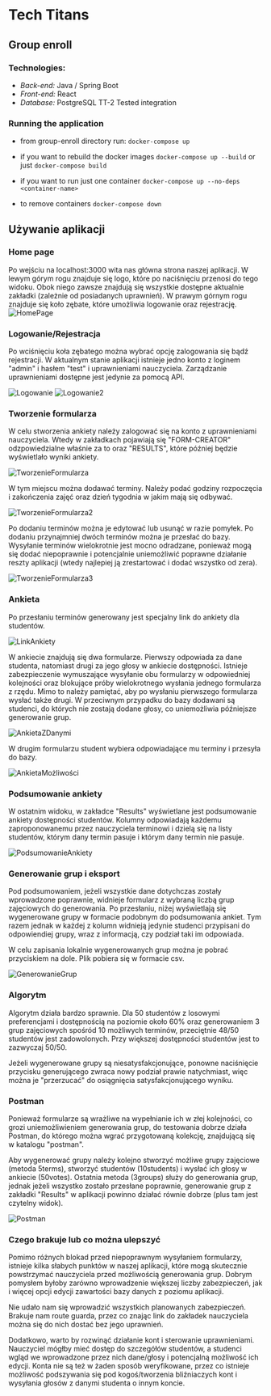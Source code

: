# Tech Titans
## Group enroll

### Technologies:
- *Back-end:* Java / Spring Boot
- *Front-end:* React
- *Database:* PostgreSQL
TT-2
Tested integration

### Running the application
- from group-enroll directory run:
`docker-compose up`

- if you want to rebuild the docker images
`docker-compose up --build` or just `docker-compose build`

- if you want to run just one container
`docker-compose up --no-deps <container-name>`

- to remove containers
`docker-compose down`

## Używanie aplikacji
### Home page
Po wejściu na localhost:3000 wita nas główna strona naszej aplikacji. W lewym górym rogu znajduje się logo, które po naciśnięciu przenosi do tego widoku. Obok niego zawsze znajdują się wszystkie dostępne aktualnie zakładki (zależnie od posiadanych uprawnień). W prawym górnym rogu znajduje się koło zębate, które umożliwia logowanie oraz rejestrację.
![HomePage](/readme_images/HomePage.png)

### Logowanie/Rejestracja
Po wciśnięciu koła zębatego można wybrać opcję zalogowania się bądź rejestracji. W aktualnym stanie aplikacji istnieje jedno konto z loginem "admin" i hasłem "test" i uprawnieniami nauczyciela. Zarządzanie uprawnieniami dostępne jest jedynie za pomocą API.

![Logowanie](/readme_images/Logowanie.png)
![Logowanie2](/readme_images/Logowanie2.png)

### Tworzenie formularza
W celu stworzenia ankiety należy zalogować się na konto z uprawnieniami nauczyciela. Wtedy w zakładkach pojawiają się "FORM-CREATOR" odzpowiedzialne właśnie za to oraz "RESULTS", które później będzie wyświetlało wyniki ankiety.

![TworzenieFormularza](/readme_images/TworzenieFormularza.png)

W tym miejscu można dodawać terminy. Należy podać godziny rozpoczęcia i zakończenia zajęć oraz dzień tygodnia w jakim mają się odbywać.

![TworzenieFormularza2](/readme_images/TworzenieFormularza2.png)

Po dodaniu terminów można je edytować lub usunąć w razie pomyłek. Po dodaniu przynajmniej dwóch terminów można je przesłać do bazy. Wysyłanie terminów wielokrotnie jest mocno odradzane, ponieważ mogą się dodać niepoprawnie i potencjalnie uniemożliwić poprawne działanie reszty aplikacji (wtedy najlepiej ją zrestartować i dodać wszystko od zera).

![TworzenieFormularza3](/readme_images/TworzenieFormularza3.png)

### Ankieta
Po przesłaniu terminów generowany jest specjalny link do ankiety dla studentów.

![LinkAnkiety](/readme_images/LinkAnkiety.png)

W ankiecie znajdują się dwa formularze. Pierwszy odpowiada za dane studenta, natomiast drugi za jego głosy w ankiecie dostępności. Istnieje zabezpieczenie wymuszające wysyłanie obu formularzy w odpowiedniej kolejności oraz blokujące próby wielokrotnego wysłania jednego formularza z rzędu. Mimo to należy pamiętać, aby po wysłaniu pierwszego formularza wysłać także drugi. W przeciwnym przypadku do bazy dodawani są studenci, do których nie zostają dodane głosy, co uniemożliwia późniejsze generowanie grup.

![AnkietaZDanymi](/readme_images/AnkietaZDanymi.png)

W drugim formularzu student wybiera odpowiadające mu terminy i przesyła do bazy.

![AnkietaMożliwości](/readme_images/AnkietaMożliwości.png)

### Podsumowanie ankiety
W ostatnim widoku, w zakładce "Results" wyświetlane jest podsumowanie ankiety dostępności studentów. Kolumny odpowiadają każdemu zaproponowanemu przez nauczyciela terminowi i dzielą się na listy studentów, którym dany termin pasuje i którym dany termin nie pasuje.

![PodsumowanieAnkiety](/readme_images/PodsumowanieAnkiety.png)

### Generowanie grup i eksport
Pod podsumowaniem, jeżeli wszystkie dane dotychczas zostały wprowadzone poprawnie, widnieje formularz z wybraną liczbą grup zajęciowych do generowania. Po przesłaniu, niżej wyświetlają się wygenerowane grupy w formacie podobnym do podsumowania ankiet. Tym razem jednak w każdej z kolumn widnieją jedynie studenci przypisani do odpowiendiej grupy, wraz z informacją, czy podział taki im odpowiada.

W celu zapisania lokalnie wygenerowanych grup można je pobrać przyciskiem na dole. Plik pobiera się w formacie csv.

![GenerowanieGrup](/readme_images/GenerowanieGrup.png)

### Algorytm
Algorytm działa bardzo sprawnie. Dla 50 studentów z losowymi preferencjami i dostępnością na poziomie około 60% oraz generowaniem 3 grup zajęciowych spośród 10 możliwych terminów, przeciętnie 48/50 studentów jest zadowolonych. Przy większej dostępności studentów jest to zazwyczaj 50/50.

Jeżeli wygenerowane grupy są niesatysfakcjonujące, ponowne naciśnięcie przycisku generującego zwraca nowy podział prawie natychmiast, więc można je "przerzucać" do osiągnięcia satysfakcjonującego wyniku.

### Postman
Ponieważ formularze są wrażliwe na wypełnianie ich w złej kolejności, co grozi uniemożliwieniem generowania grup, do testowania dobrze działa Postman, do którego można wgrać przygotowaną kolekcję, znajdującą się w katalogu "postman".

Aby wygenerować grupy należy kolejno stworzyć możliwe grupy zajęciowe (metoda 5terms), stworzyć studentów (10students) i wysłać ich głosy w ankiecie (50votes). Ostatnia metoda (3groups) służy do generowania grup, jednak jeżeli wszystko zostało przesłane poprawnie, generowanie grup z zakładki "Results" w aplikacji powinno działać równie dobrze (plus tam jest czytelny widok).

![Postman](/readme_images/Postman.png)

### Czego brakuje lub co można ulepszyć
Pomimo różnych blokad przed niepoprawnym wysyłaniem formularzy, istnieje kilka słabych punktów w naszej aplikacji, które mogą skutecznie powstrzymać nauczyciela przed możliwością generowania grup. Dobrym pomysłem byłoby zarówno wprowadzenie większej liczby zabezpieczeń, jak i więcej opcji edycji zawartości bazy danych z poziomu aplikacji.

Nie udało nam się wprowadzić wszystkich planowanych zabezpieczeń. Brakuje nam route guarda, przez co znając link do zakładek nauczyciela można się do nich dostać bez jego uprawnień.

Dodatkowo, warto by rozwinąć działanie kont i sterowanie uprawnieniami. Nauczyciel mógłby mieć dostęp do szczegółów studentów, a studenci wgląd we wprowadzone przez nich dane/głosy i potencjalną możliwość ich edycji. Konta nie są też w żaden sposób weryfikowane, przez co istnieje możliwość podszywania się pod kogoś/tworzenia bliźniaczych kont i wysyłania głosów z danymi studenta o innym koncie.